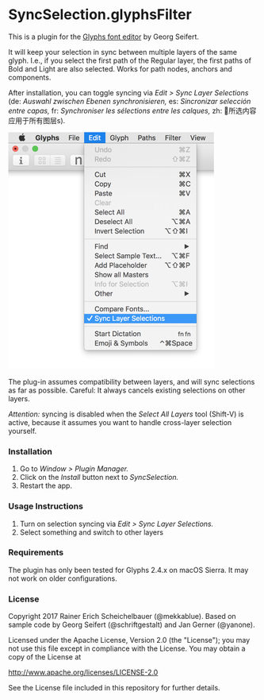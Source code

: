 # SyncSelection.glyphsFilter

This is a plugin for the [Glyphs font editor](http://glyphsapp.com/) by Georg Seifert.

It will keep your selection in sync between multiple layers of the same glyph. I.e., if you select the first path of the Regular layer, the first paths of Bold and Light are also selected. Works for path nodes, anchors and components.

After installation, you can toggle syncing via *Edit > Sync Layer Selections* (de: *Auswahl zwischen Ebenen synchronisieren,* es: *Sincronizar selección entre capas,* fr: *Synchroniser les sélections entre les calques,* zh: 🧦所选内容应用于所有图层s).

![SyncSelectionScreenshot](SyncSelectionScreenshot.png)

The plug-in assumes compatibility between layers, and will sync selections as far as possible. Careful: It always cancels existing selections on other layers.

*Attention:* syncing is disabled when the *Select All Layers* tool (Shift-V) is active, because it assumes you want to handle cross-layer selection yourself.

### Installation

1. Go to *Window > Plugin Manager.*
2. Click on the *Install* button next to *SyncSelection.*
3. Restart the app.

### Usage Instructions

1. Turn on selection syncing via *Edit > Sync Layer Selections.*
2. Select something and switch to other layers

### Requirements

The plugin has only been tested for Glyphs 2.4.x on macOS Sierra. It may not work on older configurations.

### License

Copyright 2017 Rainer Erich Scheichelbauer (@mekkablue).
Based on sample code by Georg Seifert (@schriftgestalt) and Jan Gerner (@yanone).

Licensed under the Apache License, Version 2.0 (the "License");
you may not use this file except in compliance with the License.
You may obtain a copy of the License at

http://www.apache.org/licenses/LICENSE-2.0

See the License file included in this repository for further details.
